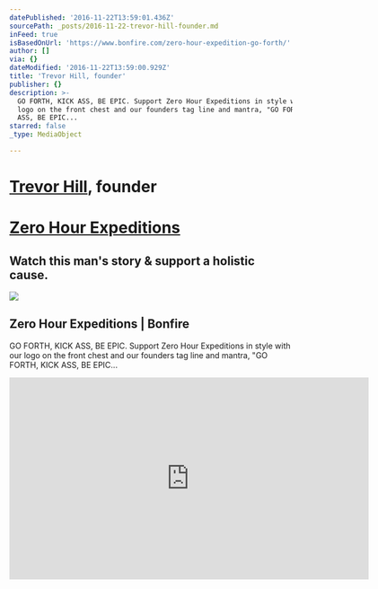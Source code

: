 ```yaml
---
datePublished: '2016-11-22T13:59:01.436Z'
sourcePath: _posts/2016-11-22-trevor-hill-founder.md
inFeed: true
isBasedOnUrl: 'https://www.bonfire.com/zero-hour-expedition-go-forth/'
author: []
via: {}
dateModified: '2016-11-22T13:59:00.929Z'
title: 'Trevor Hill, founder'
publisher: {}
description: >-
  GO FORTH, KICK ASS, BE EPIC. Support Zero Hour Expeditions in style with our
  logo on the front chest and our founders tag line and mantra, "GO FORTH, KICK
  ASS, BE EPIC...
starred: false
_type: MediaObject

---
```

# [Trevor Hill][0], founder

# [Zero Hour Expeditions][1]

## Watch this man's story & support a holistic cause.

<article style=""><img src="https://www.bonfire.com/thumb/design-image/b2e56207-bedd-4f7d-b033-faaba09b6231/7329f207-b69c-4f7e-8322-9f628fd81358/?size=400" /><h1>Zero Hour Expeditions | Bonfire</h1><p>GO FORTH, KICK ASS, BE EPIC. Support Zero Hour Expeditions in style with our logo on the front chest and our founders tag line and mantra, "GO FORTH, KICK ASS, BE EPIC...</p></article>

<iframe src="https://cdn.embedly.com/widgets/media.html?src=https%3A%2F%2Fwww.youtube.com%2Fembed%2FiqlglLo6mSE%3Ffeature%3Doembed&amp;url=http%3A%2F%2Fwww.youtube.com%2Fwatch%3Fv%3DiqlglLo6mSE&amp;image=https%3A%2F%2Fi.ytimg.com%2Fvi%2FiqlglLo6mSE%2Fhqdefault.jpg&amp;key=b7d04c9b404c499eba89ee7072e1c4f7&amp;type=text%2Fhtml&amp;schema=youtube" width="640" height="360" scrolling="no" frameborder="0" allowfullscreen="" style=""></iframe>



[0]: https://www.facebook.com/trevor.hill.5283?fref=ts&ref=br_tf "Trev Hill"
[1]: https://www.facebook.com/zerohourexpeditions/?pnref=about.overview "Zero Hour"